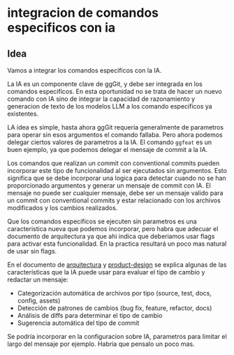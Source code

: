 # integracion de comandos especificos con ia

## Idea
Vamos a integrar los comandos especificos con la IA.

La IA es un componente clave de ggGit, y debe ser integrada en los comandos especificos. En esta oportunidad no se trata de hacer un nuevo comando con IA sino de integrar la capacidad de razonamiento y generacion de texto de los modelos LLM a los comando especificos ya existentes.

LA idea es simple, hasta ahora ggGit requeria generalmente de parametros para operar sin esos argumentos el comando fallaba. Pero ahora podemos delegar ciertos valores de parametros a la IA. El comando `ggfeat` es un buen ejemplo, ya que podemos delegar el mensaje de commit a la IA.

Los comandos que realizan un commit con conventional commits pueden incorporar este tipo de funcionalidad al ser ejecutados sin argumentos. Esto significa que se debe incorporar una logica para detectar cuando no se han proporcionado argumentos y generar un mensaje de commit con IA. El mensaje no puede ser cualquier mensaje, debe ser un mensaje valido para un commit con conventional commits y estar relacionado con los archivos modificados y los cambios realizados.

Que los comandos especificos se ejecuten sin parametros es una caracteristica nueva que podemos incorporar, pero habra que adecuar el documento de arquitectura ya que ahi indica que deberiamos usar flags para activar esta funcionalidad. En la practica resultará un poco mas natural de usar sin flags.

En el documento de [arquitectura](../architecture.md) y [product-design](../product-design.md) se explica algunas de las características que la IA puede usar para evaluar el tipo de cambio y redactar un mensaje:

- Categorización automática de archivos por tipo (source, test, docs, config, assets)
- Detección de patrones de cambios (bug fix, feature, refactor, docs)
- Análisis de diffs para determinar el tipo de cambio
- Sugerencia automática del tipo de commit

Se podría incorporar en la configuracion sobre IA, parametros para limitar el largo del mensaje por ejemplo. Habria que pensalo un poco mas.
